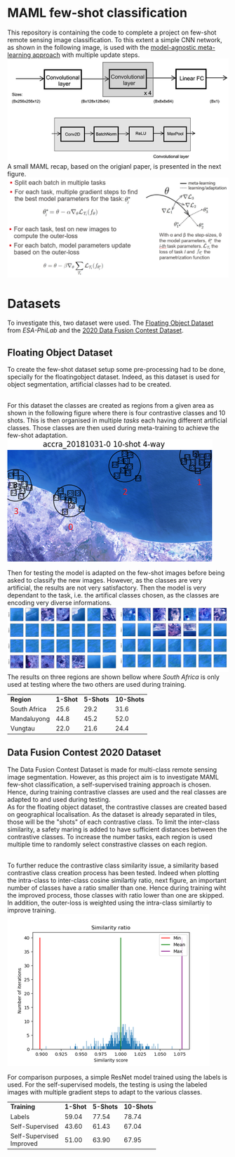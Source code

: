# MAML few-shot classification

This repository is containing the code to complete a project on few-shot remote sensing image classification.
To this extent a simple CNN network, as shown in the following image, is used with the [model-agnostic meta-learning approach](https://arxiv.org/abs/1703.03400) with multiple update steps.
![model](/images/model.png)
A small MAML recap, based on the origianl paper, is presented in the next figure. ![maml](/images/maml.png)

# Datasets

To investigate this, two dataset were used. The [Floating Object Dataset](https://github.com/ESA-PhiLab/floatingobjects/tree/master) from _ESA-PhiLab_ and the [2020 Data Fusion Contest Dataset](https://ieee-dataport.org/competitions/2020-ieee-grss-data-fusion-contest). 

## Floating Object Dataset

To create the few-shot dataset setup some pre-processing had to be done, specially for the floatingobject dataset. Indeed, as this dataset is used for object segmentation, artificial classes had to be created. 

<br> For this dataset the classes are created as regions from a given area as shown in the following figure where there is four contrastive classes and 10 shots. This is then organised in multiple _tasks_ each having different artificial classes. Those classes are then used during meta-training to achieve the few-shot adaptation. ![floatingobjectclasses](/images/overview.png)

Then for testing the model is adapted on the few-shot images before being asked to classify the new images. However, as the classes are very artificial, the results are not very satisfactory. Then the model is very dependant to the task, i.e. the artifical classes chosen, as the classes are encoding very diverse informations.
![hard FO](/images/hard_FO.png)
The results on three regions are shown bellow where _South Africa_ is only used at testing where the two others are used during training.
<table>
  <tr>
    <td> <b>Region</td>
    <td> <b>1-Shot</td>
    <td> <b>5-Shots</td>
    <td> <b>10-Shots</td>
  </tr>
  <tr>
    <td> South Africa </td>
    <td> 25.6 </td>
    <td> 29.2 </td>
    <td> 31.6 </td>
  </tr>
  <tr>
    <td> Mandaluyong </td>
    <td> 44.8 </td>
    <td> 45.2 </td>
    <td> 52.0 </td>
  </tr>
  <tr>
    <td> Vungtau </td>
    <td> 22.0 </td>
    <td> 21.6 </td>
    <td> 24.4</td>
  </tr>
</table>

## Data Fusion Contest 2020 Dataset

The Data Fusion Contest Dataset is made for multi-class remote sensing image segmentation. However, as this project aim is to investigate MAML few-shot classification, a self-supervised training approach is chosen. Hence, during training contrastive classes are used and the real classes are adapted to and used during testing.
<br>
As for the floating object dataset, the contrastive classes are created based on geographical localisation. As the dataset is already separated in tiles, those will be the "shots" of each contrastive class. To limit the inter-class similarity, a safety maring is added to have sufficient distances between the contrastive classes. To increase the number tasks, each region is used multiple time to randomly select constrastive classes on each region.

<br> To further reduce the contrastive class similarity issue, a similarity based contrastive class creation process has been tested. Indeed when plotting the intra-class to inter-class cosine similartiy ratio, next figure, an important number of classes have a ratio smaller than one. Hence during training wiht the improved process, those classes with ratio lower than one are skipped. In addition, the outer-loss is weighted using the intra-class similartiy to improve training.
![similarity ratio](/images/ratio.png)

For comparison purposes, a simple ResNet model trained using the labels is used. For the self-supervised models, the testing is using the labeled images with multiple gradient steps to adapt to the various classes.
<table>
  <tr>
    <td> <b>Training</td>
    <td> <b>1-Shot</td>
    <td> <b>5-Shots</td>
    <td> <b>10-Shots</td>
  </tr>
  <tr>
    <td> Labels </td>
    <td> 59.04 </td>
    <td> 77.54 </td>
    <td> 78.74 </td>
  </tr>
  <tr>
    <td> Self-Supervised </td>
    <td> 43.60 </td>
    <td> 61.43 </td>
    <td> 67.04 </td>
  </tr>
  <tr>
    <td> Self-Supervised <br> Improved </td>
    <td> 51.00 </td>
    <td> 63.90 </td>
    <td> 67.95</td>
  </tr>
</table>